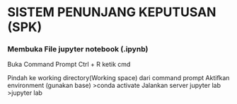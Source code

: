 # SISTEM PENUNJANG KEPUTUSAN (SPK)

### Membuka File jupyter notebook (.ipynb)

Buka Command Prompt
    Ctrl + R
    ketik cmd <enter>

Pindah ke working directory(Working space) dari command prompt
Aktifkan environment (gunakan base)
    >conda activate
Jalankan server jupyter lab
    >jupyter lab





